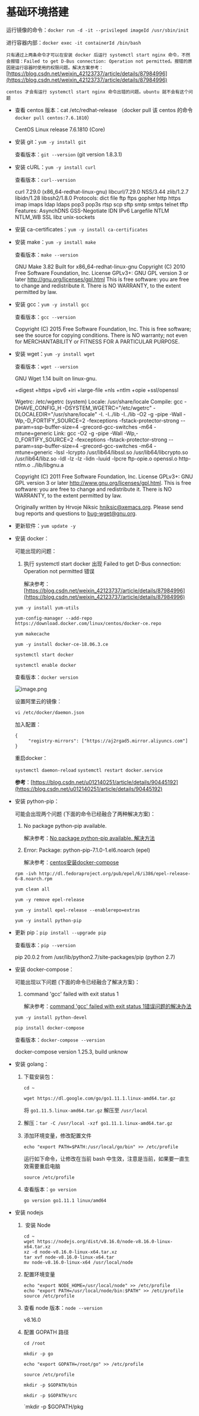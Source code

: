 # 基础环境搭建

运行镜像的命令：`docker run -d -it --privileged imageId /usr/sbin/init`

进行容器内部：`docker exec -it containerId /bin/bash`

`只有通过上两条命令才可以在安装 docker 后运行 systemctl start nginx 命令，不然会报错：Failed to get D-Bus connection: Operation not permitted。报错的原因是运行容器时使用的权限问题。解决方案参考：`[https://blog.csdn.net/weixin_42123737/article/details/87984996](https://blog.csdn.net/weixin_42123737/article/details/87984996)

`centos 才会有运行 systemctl start nginx 命令出错的问题。ubuntu 就不会有这个问题`

- 查看 centos 版本：cat /etc/redhat-release （docker pull 该 centos 的命令 `docker pull centos:7.6.1810`）

  CentOS Linux release 7.6.1810 (Core)

- 安装 git：`yum -y install git`

  查看版本：`git --version` (git version 1.8.3.1)

- 安装 cURL：`yum -y install curl`

  查看版本：`curl--version` 

  curl 7.29.0 (x86_64-redhat-linux-gnu) libcurl/7.29.0 NSS/3.44 zlib/1.2.7 libidn/1.28 libssh2/1.8.0
  Protocols: dict file ftp ftps gopher http https imap imaps ldap ldaps pop3 pop3s rtsp scp sftp smtp smtps telnet tftp 
  Features: AsynchDNS GSS-Negotiate IDN IPv6 Largefile NTLM NTLM_WB SSL libz unix-sockets

- 安装 ca-certificates：`yum -y install ca-certificates`

- 安装 make：`yum -y install make`

  查看版本：`make --version`

  GNU Make 3.82
  Built for x86_64-redhat-linux-gnu
  Copyright (C) 2010  Free Software Foundation, Inc.
  License GPLv3+: GNU GPL version 3 or later <http://gnu.org/licenses/gpl.html>
  This is free software: you are free to change and redistribute it.
  There is NO WARRANTY, to the extent permitted by law.

- 安装 gcc：`yum -y install gcc`

  查看版本：`gcc --version`

  Copyright (C) 2015 Free Software Foundation, Inc.
  This is free software; see the source for copying conditions.  There is NO
  warranty; not even for MERCHANTABILITY or FITNESS FOR A PARTICULAR PURPOSE.

- 安装 wget：`yum -y install wget`

  查看版本：`wget --version`

  GNU Wget 1.14 built on linux-gnu.

  +digest +https +ipv6 +iri +large-file +nls +ntlm +opie +ssl/openssl

  Wgetrc:
      /etc/wgetrc (system)
  Locale: /usr/share/locale
  Compile: gcc -DHAVE_CONFIG_H -DSYSTEM_WGETRC="/etc/wgetrc"
      -DLOCALEDIR="/usr/share/locale" -I. -I../lib -I../lib -O2 -g -pipe
      -Wall -Wp,-D_FORTIFY_SOURCE=2 -fexceptions -fstack-protector-strong
      --param=ssp-buffer-size=4 -grecord-gcc-switches -m64 -mtune=generic
  Link: gcc -O2 -g -pipe -Wall -Wp,-D_FORTIFY_SOURCE=2 -fexceptions
      -fstack-protector-strong --param=ssp-buffer-size=4
      -grecord-gcc-switches -m64 -mtune=generic -lssl -lcrypto
      /usr/lib64/libssl.so /usr/lib64/libcrypto.so /usr/lib64/libz.so
      -ldl -lz -lz -lidn -luuid -lpcre ftp-opie.o openssl.o http-ntlm.o
      ../lib/libgnu.a

  Copyright (C) 2011 Free Software Foundation, Inc.
  License GPLv3+: GNU GPL version 3 or later
  <http://www.gnu.org/licenses/gpl.html>.
  This is free software: you are free to change and redistribute it.
  There is NO WARRANTY, to the extent permitted by law.

  Originally written by Hrvoje Niksic <hniksic@xemacs.org>.
  Please send bug reports and questions to <bug-wget@gnu.org>.

- 更新软件：`yum update -y`

- 安装 docker：

  可能出现的问题：

  1. 执行 systemctl start docker 出现 Failed to get D-Bus connection: Operation not permitted 错误

     解决参考：[https://blog.csdn.net/weixin_42123737/article/details/87984996](https://blog.csdn.net/weixin_42123737/article/details/87984996)

  `yum -y install yum-utils`

  `yum-config-manager --add-repo https://download.docker.com/linux/centos/docker-ce.repo`

  `yum makecache`

  `yum -y install docker-ce-18.06.3.ce`

  `systemctl start docker`

  `systemctl enable docker`

  查看版本：`docker version`

  ![image.png](https://ww1.sinaimg.cn/large/006alGmrgy1gbhsmh2su8j31740fiwg8.jpg)

  设置阿里云的镜像：

  `vi /etc/docker/daemon.json`

  加入配置：

  ```shell
  {
       "registry-mirrors": ["https://aj2rgad5.mirror.aliyuncs.com"]
  }
  ```

  重启docker：

  `systemctl daemon-reload`
  `systemctl restart docker.service`

  **参考**：[https://blog.csdn.net/u012140251/article/details/90445192](https://blog.csdn.net/u012140251/article/details/90445192)

- 安装 python-pip：

  可能会出现两个问题 (下面的命令已经融合了两种解决方案)：

  1. No package python-pip available.

     解决参考：[No package python-pip available. 解决方法](https://www.cnblogs.com/music-liang/p/11886258.html)

  2. Error: Package: python-pip-7.1.0-1.el6.noarch (epel)

     解决参考：[centos安装docker-compose](https://www.jianshu.com/p/b02e25c6004f)

  `rpm -ivh http://dl.fedoraproject.org/pub/epel/6/i386/epel-release-6-8.noarch.rpm`

  `yum clean all`

  `yum -y remove epel-release`

  `yum -y install epel-release --enablerepo=extras`

  `yum -y install python-pip`

- 更新 pip：`pip install --upgrade pip`

  查看版本：`pip --version`

  pip 20.0.2 from /usr/lib/python2.7/site-packages/pip (python 2.7)

- 安装 docker-compose：

  可能出现以下问题 (下面的命令已经融合了解决方案)：

  1. command 'gcc' failed with exit status 1

     解决参考：[command 'gcc' failed with exit status 1错误问题的解决办法](https://blog.csdn.net/enweitech/article/details/80728434)

  `yum -y install python-devel`

  `pip install docker-compose`

  查看版本：`docker-compose --version`

  docker-compose version 1.25.3, build unknow

- 安装 golang：

  1. 下载安装包：

     `cd ~`

     `wget https://dl.google.com/go/go1.11.1.linux-amd64.tar.gz`

     将 `go1.11.5.linux-amd64.tar.gz` 解压至 `/usr/local`

  2. 解压：`tar -C /usr/local -xzf go1.11.1.linux-amd64.tar.gz`

  3. 添加环境变量，修改配置文件

     ```shell
     echo "export PATH=$PATH:/usr/local/go/bin" >> /etc/profile
     ```

     运行如下命令，让修改在当前 bash 中生效，注意是当前，如果要一直生效需要重启电脑

     ```shell
     source /etc/profile
     ```

  4. 查看版本：`go version`

     `go version go1.11.1 linux/amd64`

- 安装 nodejs

  1. ​	安装 Node

     ```shell
     cd ~
     wget https://nodejs.org/dist/v8.16.0/node-v8.16.0-linux-x64.tar.xz
     xz -d node-v8.16.0-linux-x64.tar.xz
     tar xvf node-v8.16.0-linux-x64.tar
     mv node-v8.16.0-linux-x64 /usr/local/node
     ```

  2. 配置环境变量

     ```shell
     echo "export NODE_HOME=/usr/local/node" >> /etc/profile
     echo "export PATH=/usr/local/node/bin:$PATH" >> /etc/profile
     source /etc/profile
     ```

  3. 查看 node 版本：`node --version`

     v8.16.0

  4. 配置 GOPATH 路径

     `cd /root`

     `mkdir -p go`

     `echo "export GOPATH=/root/go" >> /etc/profile`

     `source /etc/profile`

     `mkdir -p $GOPATH/bin`

     `mkdir -p $GOPATH/src`

     `mkdir -p $GOPATH/pkg

     